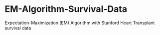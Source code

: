# EM-Algorithm-Survival-Data
Expectation-Maximization (EM) Algorithm with Stanford Heart Transplant survival data
